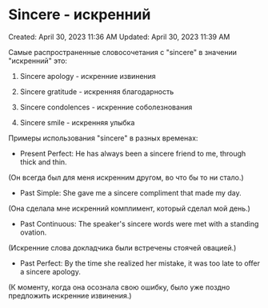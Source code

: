 # Sincere - искренний

Created: April 30, 2023 11:36 AM
Updated: April 30, 2023 11:39 AM

Самые распространенные словосочетания с "sincere" в значении "искренний" это:

1. Sincere apology - искренние извинения

2. Sincere gratitude - искренняя благодарность

3. Sincere condolences - искренние соболезнования

4. Sincere smile - искренняя улыбка

Примеры использования "sincere" в разных временах:

- Present Perfect: He has always been a sincere friend to me, through thick and thin.

(Он всегда был для меня искренним другом, во что бы то ни стало.)

- Past Simple: She gave me a sincere compliment that made my day.

(Она сделала мне искренний комплимент, который сделал мой день.)

- Past Continuous: The speaker's sincere words were met with a standing ovation.

(Искренние слова докладчика были встречены стоячей овацией.)

- Past Perfect: By the time she realized her mistake, it was too late to offer a sincere apology.

(К моменту, когда она осознала свою ошибку, было уже поздно предложить искренние извинения.)